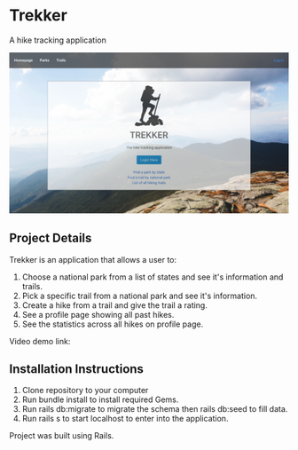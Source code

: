 # Trekker
A hike tracking application 

![trekker](https://github.com/DevDave0/trekker/blob/master/trekker.png)

## Project Details 

Trekker is an application that allows a user to:
1. Choose a national park from a list of states and see it's information and trails.
2. Pick a specific trail from a national park and see it's information. 
3. Create a hike from a trail and give the trail a rating. 
4. See a profile page showing all past hikes.
5. See the statistics across all hikes on profile page. 

Video demo link: 


## Installation Instructions 

1. Clone repository to your computer 
2. Run bundle install to install required Gems. 
3. Run rails db:migrate to migrate the schema then rails db:seed to fill data. 
4. Run rails s to start localhost to enter into the application. 

Project was built using Rails. 